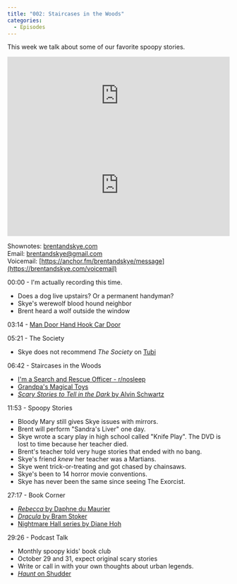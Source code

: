 ```yaml
---
title: "002: Staircases in the Woods"
categories:
  - Episodes
---
```


This week we talk about some of our favorite spoopy stories.

<iframe allow="autoplay *; encrypted-media *; fullscreen *" frameborder="0" height="175" style="width:100%;max-width:660px;overflow:hidden;background:transparent;" sandbox="allow-forms allow-popups allow-same-origin allow-scripts allow-storage-access-by-user-activation allow-top-navigation-by-user-activation" src="https://embed.podcasts.apple.com/us/podcast/002-staircases-in-the-woods/id1533559367?i=1000494107852"></iframe>

<iframe src="https://open.spotify.com/embed-podcast/episode/2vaclQOIhByL0fxE7tbu3s" width="100%" height="232" frameborder="0" allowtransparency="true" allow="encrypted-media"></iframe>

Shownotes: [brentandskye.com](https://brentandskye.com)  
Email: [brentandskye@gmail.com](mailto:brentandskye@gmail.com)  
Voicemail: [https://anchor.fm/brentandskye/message](https://brentandskye.com/voicemail)  

00:00 - I'm actually recording this time.

* Does a dog live upstairs? Or a permanent handyman?
* Skye's werewolf blood hound neighbor
* Brent heard a wolf outside the window

03:14 - [Man Door Hand Hook Car Door](https://knowyourmeme.com/memes/man-door-hand-hook-car-door)

05:21 - The Society

* Skye does not recommend *The Society* on [Tubi](https://tubitv.com)

06:42 - Staircases in the Woods

* [I'm a Search and Rescue Officer - r/nosleep](https://www.reddit.com/r/nosleep/comments/3iex1h/im_a_search_and_rescue_officer_for_the_us_forest/)
* [Grandpa's Magical Toys](https://www.youtube.com/playlist?list=PLsepEN7OdiRqHZoEkn0RpcmDylkcqQ94W)
* [*Scary Stories to Tell in the Dark* by Alvin Schwartz](https://www.amazon.com/Scary-Stories-Tell-Dark-Paperback/dp/B00ZQB6AW0/ref=sr_1_2?dchild=1&keywords=scary+stories+to+tell+in+the+dark&qid=1602206559&sr=8-2)

11:53 - Spoopy Stories

* Bloody Mary still gives Skye issues with mirrors.
* Brent will perform "Sandra's Liver" one day.
* Skye wrote a scary play in high school called "Knife Play". The DVD is lost to time because her teacher died.
* Brent's teacher told very huge stories that ended with no bang.
* Skye's friend *knew* her teacher was a Martians. 
* Skye went trick-or-treating and got chased by chainsaws.
* Skye's been to 14 horror movie conventions.
* Skye has never been the same since seeing The Exorcist.

27:17 - Book Corner

* [*Rebecca* by Daphne du Maurier](https://www.amazon.com/dp/B08DM69XRQ/ref=dp-kindle-redirect?_encoding=UTF8&btkr=1)
* [*Dracula* by Bram Stoker](https://www.amazon.com/Dracula-AmazonClassics-Bram-Stoker-ebook/dp/B073QS9M8M/ref=sr_1_1?dchild=1&keywords=amazon+classics+dracula&qid=1602207778&sr=8-1)
* [Nightmare Hall series by Diane Hoh](https://www.amazon.com/Dracula-AmazonClassics-Bram-Stoker-ebook/dp/B073QS9M8M/ref=sr_1_1?dchild=1&keywords=amazon+classics+dracula&qid=1602207778&sr=8-1)  

29:26 - Podcast Talk

* Monthly spoopy kids' book club
* October 29 and 31, expect original scary stories
* Write or call in with your own thoughts about urban legends.
* [*Haunt* on Shudder](https://www.shudder.com) 

